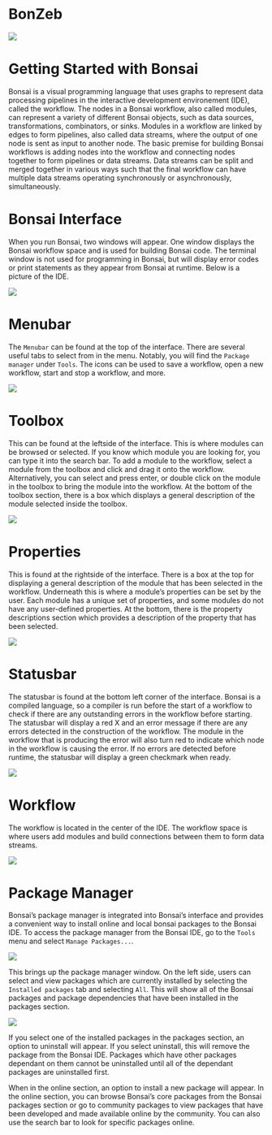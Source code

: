 # BonZeb
![](Resources/BonZeb_Logo.png)

# Getting Started with Bonsai
Bonsai is a visual programming language that uses graphs to represent data processing pipelines in the interactive development environement (IDE), called the workflow. 
The nodes in a Bonsai workflow, also called modules, can represent a variety of different Bonsai objects, such as data sources, transformations, combinators, or sinks. 
Modules in a workflow are linked by edges to form pipelines, also called data streams, where the output of one node is sent as input to another node. 
The basic premise for building Bonsai workflows is adding nodes into the workflow and connecting nodes together to form pipelines or data streams. 
Data streams can be split and merged together in various ways such that the final workflow can have multiple data streams operating synchronously or asynchronously, simultaneously.

# Bonsai Interface
When you run Bonsai, two windows will appear.
One window displays the Bonsai workflow space and is used for building Bonsai code.
The terminal window is not used for programming in Bonsai, but will display error codes or print statements as they appear from Bonsai at runtime.
Below is a picture of the IDE.

![](images/image1.png)

# Menubar
The `Menubar` can be found at the top of the interface. 
There are several useful tabs to select from in the menu.
Notably, you will find the `Package manager` under `Tools`.
The icons can be used to save a workflow, open a new workflow, start and stop a workflow, and more.

![](images/image2.png)

# Toolbox
This can be found at the leftside of the interface. 
This is where modules can be browsed or selected. 
If you know which module you are looking for, you can type it into the search bar. 
To add a module to the workflow, select a module from the toolbox and click and drag it onto the workflow.
Alternatively, you can select and press enter, or double click on the module in the toolbox to bring the module into the workflow. 
At the bottom of the toolbox section, there is a box which displays a general description of the module selected inside the toolbox.

![](images/image3.png)

# Properties
This is found at the rightside of the interface. 
There is a box at the top for displaying a general description of the module that has been selected in the workflow. 
Underneath this is where a module’s properties can be set by the user. 
Each module has a unique set of properties, and some modules do not have any user-defined properties. 
At the bottom, there is the property descriptions section which provides a description of the property that has been selected.

![](images/image4.png)

# Statusbar
The statusbar is found at the bottom left corner of the interface. 
Bonsai is a compiled language, so a compiler is run before the start of a workflow to check if there are any outstanding errors in the workflow before starting. 
The statusbar will display a red X and an error message if there are any errors detected in the construction of the workflow. 
The module in the workflow that is producing the error will also turn red to indicate which node in the workflow is causing the error. 
If no errors are detected before runtime, the statusbar will display a green checkmark when ready.

![](images/image5.png)

# Workflow
The workflow is located in the center of the IDE.
The workflow space is where users add modules and build connections between them to form data streams.

![](images/image6.png)

# Package Manager
Bonsai’s package manager is integrated into Bonsai’s interface and provides a convenient way to install online and local bonsai packages to the Bonsai IDE. 
To access the package manager from the Bonsai IDE, go to the `Tools` menu and select `Manage Packages...`.

![](images/image7.png)

This brings up the package manager window. 
On the left side, users can select and view packages which are currently installed by selecting the `Installed packages` tab and selecting `All`.
This will show all of the Bonsai packages and package dependencies that have been installed in the packages section.

![](images/image8.png)

If you select one of the installed packages in the packages section, an option to uninstall will appear.
If you select uninstall, this will remove the package from the Bonsai IDE.
Packages which have other packages dependant on them cannot be uninstalled until all of the dependant packages are uninstalled first.



When in the online section, an option to install a new package will appear. 
In the online section, you can browse Bonsai’s core packages from the Bonsai packages section or go to community packages to view packages that have been developed and made available online by the community. 
You can also use the search bar to look for specific packages online. 

